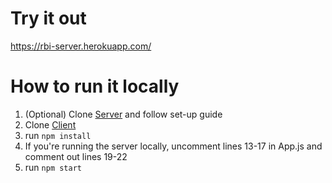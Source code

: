 # Try it out

https://rbi-server.herokuapp.com/

# How to run it locally

1. (Optional) Clone [Server](https://github.com/Jawny/rbi-assessment) and follow set-up guide
2. Clone [Client](https://github.com/Jawny/rbi-assessment-client)
3. run `npm install`
4. If you're running the server locally, uncomment lines 13-17 in App.js and comment out lines 19-22
5. run `npm start`
